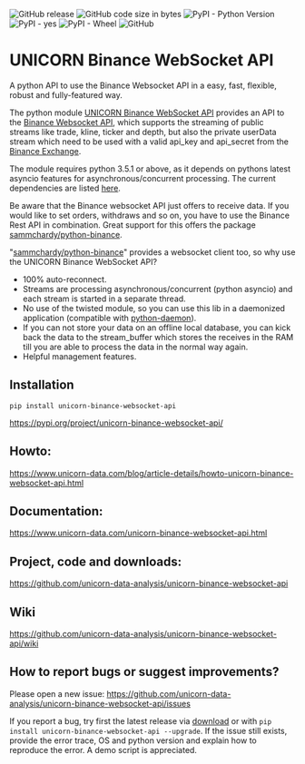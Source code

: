 ![GitHub release](https://img.shields.io/github/release/unicorn-data-analysis/unicorn-binance-websocket-api.svg) ![GitHub code size in bytes](https://img.shields.io/github/languages/code-size/unicorn-data-analysis/unicorn-binance-websocket-api.svg) ![PyPI - Python Version](https://img.shields.io/pypi/pyversions/unicorn-binance-websocket-api.svg) ![PyPI - yes](https://img.shields.io/badge/PyPI-yes-brightgreen.svg) ![PyPI - Wheel](https://img.shields.io/pypi/wheel/unicorn-binance-websocket-api.svg) ![GitHub](https://img.shields.io/github/license/unicorn-data-analysis/unicorn-binance-websocket-api.svg) 

# UNICORN Binance WebSocket API
A python API to use the Binance Websocket API in a easy, fast, flexible, robust and fully-featured way.

The python module [UNICORN Binance WebSocket API](https://github.com/unicorn-data-analysis/unicorn-binance-websocket-api) 
provides an API to the [Binance Websocket API](https://github.com/binance-exchange/binance-official-api-docs), which 
supports the streaming of public streams like trade, kline, ticker and depth, but also the private userData stream which 
need to be used with a valid api_key and api_secret from the [Binance Exchange](https://www.binance.com/).

The module requires python 3.5.1 or above, as it depends on pythons latest asyncio features for asynchronous/concurrent 
processing. The current dependencies are listed 
[here](https://github.com/unicorn-data-analysis/unicorn-binance-websocket-api/blob/master/requirements.txt).

Be aware that the Binance websocket API just offers to receive data. If you would like to set orders, withdraws and so 
on, you have to use the Binance Rest API in combination. Great support for this offers the package 
[sammchardy/python-binance](https://github.com/sammchardy/python-binance).

"[sammchardy/python-binance](https://github.com/sammchardy/python-binance)" provides a websocket client too, so why use 
the UNICORN Binance WebSocket API?

- 100% auto-reconnect.
- Streams are processing asynchronous/concurrent (python asyncio) and each stream is started in a separate thread.
- No use of the twisted module, so you can use this lib in a daemonized application (compatible with 
[python-daemon](https://pypi.org/project/python-daemon/)).
- If you can not store your data on an offline local database, you can kick back the data to the stream_buffer which 
stores the receives in the RAM till you are able to process the data in the normal way again.
- Helpful management features.

## Installation
`pip install unicorn-binance-websocket-api`

https://pypi.org/project/unicorn-binance-websocket-api/

## Howto: 
https://www.unicorn-data.com/blog/article-details/howto-unicorn-binance-websocket-api.html

## Documentation: 
https://www.unicorn-data.com/unicorn-binance-websocket-api.html

## Project, code and downloads: 
https://github.com/unicorn-data-analysis/unicorn-binance-websocket-api

## Wiki
https://github.com/unicorn-data-analysis/unicorn-binance-websocket-api/wiki

## How to report bugs or suggest improvements?
Please open a new issue:
https://github.com/unicorn-data-analysis/unicorn-binance-websocket-api/issues

If you report a bug, try first the latest release via [download](https://github.com/unicorn-data-analysis/unicorn-binance-websocket-api/releases) 
or with `pip install unicorn-binance-websocket-api --upgrade`. If the issue still exists, provide the error trace, OS 
and python version and explain how to reproduce the error. A demo script is appreciated.
